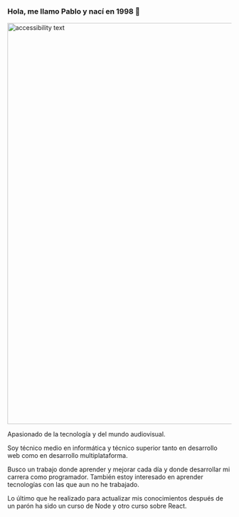 ### Hola, me llamo Pablo y nací en 1998 👋

<img src="https://media-exp1.licdn.com/dms/image/C4D16AQF99Ykf1CBa8Q/profile-displaybackgroundimage-shrink_350_1400/0/1657712886970?e=1664409600&v=beta&t=6KARpQmf_szEkx80pJBCOUkvvGwH4tljMPRIr3MPvlU" width="900" alt="accessibility text">

Apasionado de la tecnología y del mundo audiovisual.

Soy técnico medio en informática y técnico superior tanto en desarrollo web como en desarrollo multiplataforma.

Busco un trabajo donde aprender y mejorar cada día y donde desarrollar mi carrera como programador. También estoy interesado en aprender tecnologías con las que aun no he trabajado.

Lo último que he realizado para actualizar mis conocimientos después de un parón ha sido un curso de Node y otro curso sobre React.
